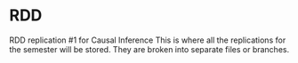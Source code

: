 # RDD
RDD replication #1 for Causal Inference
This is where all the replications for the semester will be stored. They are broken into separate files or branches. 
